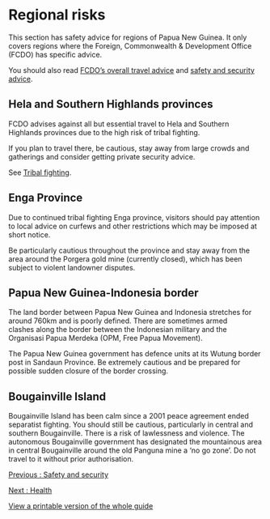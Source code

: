 # Regional risks

This section has safety advice for regions of Papua New Guinea. It only covers regions where the Foreign, Commonwealth & Development Office (FCDO) has specific advice.

You should also read [FCDO’s overall travel advice](/foreign-travel-advice/papua-new-guinea) and [safety and security advice](/foreign-travel-advice/papua-new-guinea/safety-and-security).

## Hela and Southern Highlands provinces

FCDO advises against all but essential travel to Hela and Southern Highlands provinces due to the high risk of tribal fighting.

If you plan to travel there, be cautious, stay away from large crowds and gatherings and consider getting private security advice.

See [Tribal fighting](/foreign-travel-advice/papua-new-guinea/safety-and-security).

## Enga Province

Due to continued tribal fighting Enga province, visitors should pay attention to local advice on curfews and other restrictions which may be imposed at short notice.

Be particularly cautious throughout the province and stay away from the area around the Porgera gold mine (currently closed), which has been subject to violent landowner disputes.

## Papua New Guinea-Indonesia border

The land border between Papua New Guinea and Indonesia stretches for around 760km and is poorly defined. There are sometimes armed clashes along the border between the Indonesian military and the Organisasi Papua Merdeka (OPM, Free Papua Movement).

The Papua New Guinea government has defence units at its Wutung border post in Sandaun Province. Be extremely cautious and be prepared for possible sudden closure of the border crossing.

## Bougainville Island

Bougainville Island has been calm since a 2001 peace agreement ended separatist fighting. You should still be cautious, particularly in central and southern Bougainville. There is a risk of lawlessness and violence. The autonomous Bougainville government has designated the mountainous area in central Bougainville around the old Panguna mine a ‘no go zone’. Do not travel to it without prior authorisation.

[Previous
:
Safety and security](/foreign-travel-advice/papua-new-guinea/safety-and-security)

[Next
:
Health](/foreign-travel-advice/papua-new-guinea/health)

[View a printable version of the whole guide](/foreign-travel-advice/papua-new-guinea/print)
